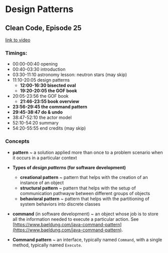 # Design Patterns

## Clean Code, Episode 25

[link to video](https://www.safaribooksonline.com/videos/clean-code/9780134661742/9780134661742-CODE_E26)

### Timings:

- 00:00-00:40 opening
- 00:40-03:30 introduction
- 03:30-11:10 astronomy lesson: neutron stars (may skip)
- 11:10-20:05 design patterns
	- **12:00-16:30 bisected oval**
    - **19:20-20:05 the GOF book**
- 20:05-23:56 the GOF book
    - **21:46-23:55 book overview**
- **23:56-29:45 the command pattern**
- **29:45-38:47 do & undo**
- 38:47-52:10 the actor model
- 52:10-54:20 summary
- 54:20-55:55  end credits (may skip)


### Concepts

- **pattern** ~ a solution applied more than once to a problem scenario when it occurs in a particular context

- **Types of *design patterns* (for software development)**
	- **creational pattern**
		~ pattern that helps with the creation of an instance of an object
	- **structural pattern**
		~ pattern that helps with the setup of communication pathwayw between different groups of objects
	- **behavioral pattern**
		~ pattern that helps with the partitioning of system behaviors into discrete classes

- **command** (in software development) ~ an object whose job is to store all the information needed to execute a particular action. See [https://www.baeldung.com/java-command-pattern](https://www.baeldung.com/java-command-pattern).

- **Command pattern** ~ an interface, typically named `Command`, with a single method, typically named `Execute`.


